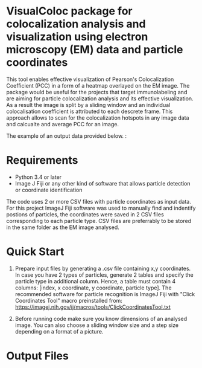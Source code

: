 # VisualColoc package for colocalization analysis and visualization using electron microscopy (EM) data and particle coordinates
This tool enables effective visualization of Pearson's Colocalization Coefficient (PCC) in a form of a heatmap overlayed on the EM image. The package would be useful for the projects that target immunolabeling and are aiming for particle colocalization analysis and its effective visualization. As a result the image is split by a sliding window and an individual colocalisation coefficient is attributed to each descrete frame. This approach allows to scan for the colocalization hotspots in any image data and calcualte and average PCC for an image. 

The example of an output data provided below. :


# Requirements
- Python 3.4 or later
- Image J Fiji or any other kind of software that allows particle detection or coordinate identification 

The code uses 2 or more CSV files with particle coordinates as input data. For this project ImageJ Fiji software was used to manually find and indentify postions of particles, the coordinates were saved in 2 CSV files corresponding to each particle type. CSV files are preferrably to be stored in the same folder as the EM image analysed. 

# Quick Start
1. Prepare input files by generating a .csv file containing x,y coordinates. In case you have 2 types of particles, generate 2 tables and specify the particle type in additional column. Hence, a table must contain 4 columns: [index, x coordinate, y coordinate, particle type]. The recommended software for particle recognition is ImageJ Fiji with "Click Coordinates Tool" macro preinstalled from: https://imagej.nih.gov/ij/macros/tools/ClickCoordinatesTool.txt

2. Before running code make sure you know dimensions of an analysed image. You can also choose a sliding window size and a step size depending on a format of a picture. 


# Output Files
